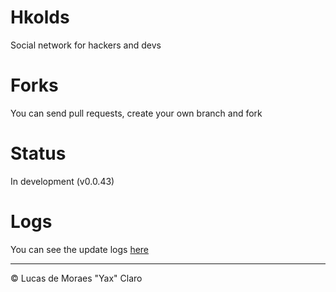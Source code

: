 # Hkolds #
Social network for hackers and devs

# Forks #
You can send pull requests, create your own branch and fork

# Status #
In development (v0.0.43)

# Logs #

You can see the update logs [here](LOGS.md)

---
<p>&copy; Lucas de Moraes "Yax" Claro</p>


